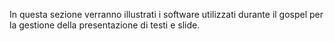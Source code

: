 In questa sezione verranno illustrati i software utilizzati durante il gospel per la gestione della presentazione di testi e slide.